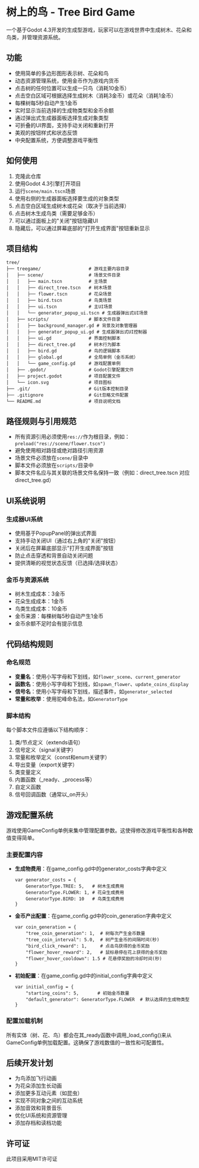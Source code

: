 # 树上的鸟 - Tree Bird Game

一个基于Godot 4.3开发的生成型游戏，玩家可以在游戏世界中生成树木、花朵和鸟类，并管理资源系统。

## 功能

- 使用简单的多边形图形表示树、花朵和鸟
- 动态资源管理系统，使用金币作为游戏内货币
- 点击树的任何位置可以生成一只鸟（消耗10金币）
- 点击空白区域可根据选择生成树木（消耗3金币）或花朵（消耗1金币）
- 每棵树每5秒自动产生1金币
- 实时显示当前选择的生成物类型和金币余额
- 通过弹出式生成器面板选择生成对象类型
- 可折叠的UI界面，支持手动关闭和重新打开
- 美观的按钮样式和状态反馈
- 中央配置系统，方便调整游戏平衡性

## 如何使用

1. 克隆此仓库
2. 使用Godot 4.3引擎打开项目
3. 运行`scene/main.tscn`场景
4. 使用右侧的生成器面板选择要生成的对象类型
5. 点击空白区域生成树木或花朵（取决于当前选择）
6. 点击树木生成鸟类（需要足够金币）
7. 可以通过面板上的"关闭"按钮隐藏UI
8. 隐藏后，可以通过屏幕底部的"打开生成界面"按钮重新显示

## 项目结构

```
tree/
├── treegame/                  # 游戏主要内容目录
│   ├── scene/                 # 场景文件目录
│   │   ├── main.tscn          # 主场景
│   │   ├── direct_tree.tscn   # 树木场景
│   │   ├── flower.tscn        # 花朵场景
│   │   ├── bird.tscn          # 鸟类场景
│   │   ├── ui.tscn            # 主UI场景
│   │   └── generator_popup_ui.tscn # 生成器弹出式UI场景
│   ├── scripts/               # 脚本文件目录
│   │   ├── background_manager.gd # 背景及对象管理器
│   │   ├── generator_popup_ui.gd # 生成器弹出式UI控制器
│   │   ├── ui.gd              # 界面控制脚本
│   │   ├── direct_tree.gd     # 树木行为脚本
│   │   ├── bird.gd            # 鸟的逻辑脚本
│   │   ├── global.gd          # 全局单例（金币系统）
│   │   └── game_config.gd     # 游戏配置单例
│   ├── .godot/                # Godot引擎配置文件
│   ├── project.godot          # 项目配置文件
│   └── icon.svg               # 项目图标
├── .git/                      # Git版本控制目录
├── .gitignore                 # Git忽略文件配置
└── README.md                  # 项目说明文档
```

## 路径规则与引用规范

- 所有资源引用必须使用`res://`作为根目录，例如：`preload("res://scene/flower.tscn")`
- 避免使用相对路径或绝对路径引用资源
- 场景文件必须放在`scene/`目录中
- 脚本文件必须放在`scripts/`目录中
- 脚本文件名应与其关联的场景文件名保持一致（例如：direct_tree.tscn 对应 direct_tree.gd）

## UI系统说明

### 生成器UI系统
- 使用基于PopupPanel的弹出式界面
- 支持手动关闭UI（通过右上角的"关闭"按钮）
- 关闭后在屏幕底部显示"打开生成界面"按钮
- 防止点击穿透和背景自动关闭问题
- 提供清晰的视觉状态反馈（已选择/选择状态）

### 金币与资源系统
- 树木生成成本：3金币
- 花朵生成成本：1金币
- 鸟类生成成本：10金币
- 金币来源：每棵树每5秒自动产生1金币
- 金币余额不足时会有提示信息

## 代码结构规则

### 命名规范
- **变量名**：使用小写字母和下划线，如`flower_scene`、`current_generator`
- **函数名**：使用小写字母和下划线，如`spawn_flower`、`update_coins_display`
- **信号名**：使用小写字母和下划线，描述事件，如`generator_selected`
- **常量和枚举**：使用驼峰命名法，如`GeneratorType`

### 脚本结构
每个脚本文件应遵循以下结构顺序：
1. 类/节点定义（extends语句）
2. 信号定义（signal关键字）
3. 常量和枚举定义（const和enum关键字）
4. 导出变量（export关键字）
5. 类变量定义
6. 内置函数（_ready、_process等）
7. 自定义函数
8. 信号回调函数（通常以_on开头）

## 游戏配置系统

游戏使用GameConfig单例来集中管理配置参数。这使得修改游戏平衡性和各种数值变得简单。

### 主要配置内容
- **生成物费用**：在game_config.gd中的generator_costs字典中定义
  ```gdscript
  var generator_costs = {
      GeneratorType.TREE: 5,   # 树木生成费用
      GeneratorType.FLOWER: 1, # 花朵生成费用
      GeneratorType.BIRD: 10   # 鸟类生成费用
  }
  ```

- **金币产出配置**：在game_config.gd中的coin_generation字典中定义
  ```gdscript
  var coin_generation = {
      "tree_coin_generation": 1,  # 树每次产生金币数量
      "tree_coin_interval": 5.0,  # 树产生金币的间隔时间(秒)
      "bird_click_reward": 1,     # 点击鸟获得的金币奖励
      "flower_hover_reward": 2,   # 鼠标悬停在花上获得的金币奖励
      "flower_hover_cooldown": 1.5 # 花悬停奖励的冷却时间(秒)
  }
  ```

- **初始配置**：在game_config.gd中的initial_config字典中定义
  ```gdscript
  var initial_config = {
      "starting_coins": 5,       # 初始金币数量
      "default_generator": GeneratorType.FLOWER  # 默认选择的生成物类型
  }
  ```

### 配置加载机制
所有实体（树、花、鸟）都会在其_ready函数中调用_load_config()来从GameConfig单例加载配置。这确保了游戏数值的一致性和可配置性。

## 后续开发计划

- 为鸟添加飞行动画
- 为花朵添加生长动画
- 添加更多互动元素（如昆虫）
- 实现不同对象之间的互动系统
- 添加音效和背景音乐
- 优化UI系统和资源管理
- 添加存档和读档功能

## 许可证

此项目采用MIT许可证

